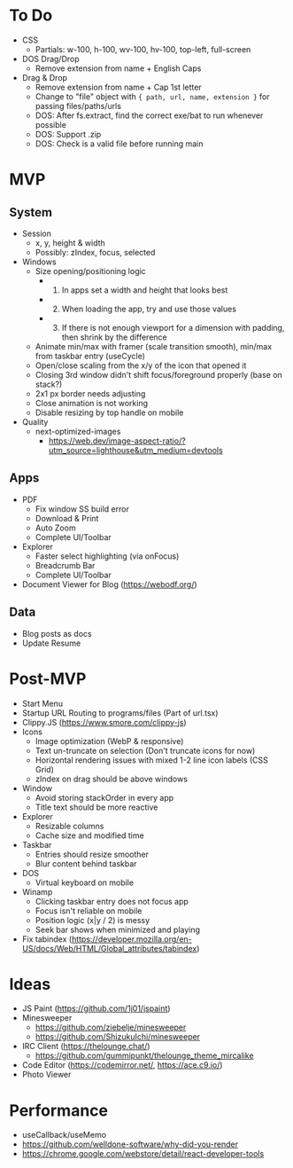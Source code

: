 # To Do

- CSS
  - Partials: w-100, h-100, wv-100, hv-100, top-left, full-screen
- DOS Drag/Drop
  - Remove extension from name + English Caps
- Drag & Drop
  - Remove extension from name + Cap 1st letter
  - Change to "file" object with `{ path, url, name, extension }` for passing files/paths/urls
  - DOS: After fs.extract, find the correct exe/bat to run whenever possible
  - DOS: Support .zip
  - DOS: Check is a valid file before running main

# MVP

## System

- Session
  - x, y, height & width
  - Possibly: zIndex, focus, selected
- Windows
  - Size opening/positioning logic
    - 1. In apps set a width and height that looks best
    - 2. When loading the app, try and use those values
    - 3. If there is not enough viewport for a dimension with padding, then shrink by the difference
  - Animate min/max with framer (scale transition smooth), min/max from taskbar entry (useCycle)
  - Open/close scaling from the x/y of the icon that opened it
  - Closing 3rd window didn't shift focus/foreground properly (base on stack?)
  - 2x1 px border needs adjusting
  - Close animation is not working
  - Disable resizing by top handle on mobile
- Quality
  - next-optimized-images
    - https://web.dev/image-aspect-ratio/?utm_source=lighthouse&utm_medium=devtools

## Apps

- PDF
  - Fix window SS build error
  - Download & Print
  - Auto Zoom
  - Complete UI/Toolbar
- Explorer
  - Faster select highlighting (via onFocus)
  - Breadcrumb Bar
  - Complete UI/Toolbar
- Document Viewer for Blog (https://webodf.org/)

## Data

- Blog posts as docs
- Update Resume

# Post-MVP

- Start Menu
- Startup URL Routing to programs/files (Part of url.tsx)
- Clippy.JS (https://www.smore.com/clippy-js)
- Icons
  - Image optimization (WebP & responsive)
  - Text un-truncate on selection (Don't truncate icons for now)
  - Horizontal rendering issues with mixed 1-2 line icon labels (CSS Grid)
  - zIndex on drag should be above windows
- Window
  - Avoid storing stackOrder in every app
  - Title text should be more reactive
- Explorer
  - Resizable columns
  - Cache size and modified time
- Taskbar
  - Entries should resize smoother
  - Blur content behind taskbar
- DOS
  - Virtual keyboard on mobile
- Winamp
  - Clicking taskbar entry does not focus app
  - Focus isn't reliable on mobile
  - Position logic (x|y / 2) is messy
  - Seek bar shows when minimized and playing
- Fix tabindex (https://developer.mozilla.org/en-US/docs/Web/HTML/Global_attributes/tabindex)

# Ideas

- JS Paint (https://github.com/1j01/jspaint)
- Minesweeper
  - https://github.com/ziebelje/minesweeper
  - https://github.com/ShizukuIchi/minesweeper
- IRC Client (https://thelounge.chat/)
  - https://github.com/gummipunkt/thelounge_theme_mircalike
- Code Editor (https://codemirror.net/, https://ace.c9.io/)
- Photo Viewer

# Performance

- useCallback/useMemo
- https://github.com/welldone-software/why-did-you-render
- https://chrome.google.com/webstore/detail/react-developer-tools
